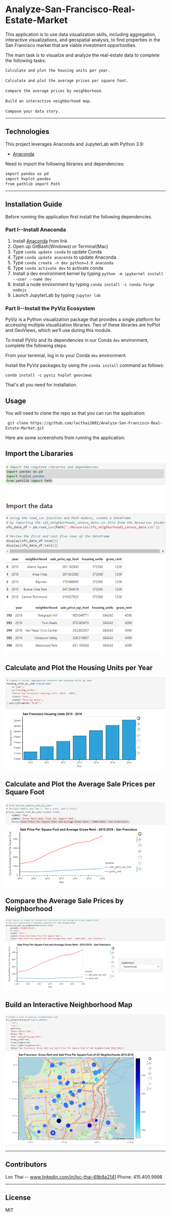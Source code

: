 # Analyze-San-Francisco-Real-Estate-Market
This application is to use data visualization skills, including aggregation, interactive visualizations, and geospatial analysis, to find properties in the San Francisco market that are viable investment opportunities.

The main task is to visualize and analyze the real-estate data to complete the following tasks:

    Calculate and plot the housing units per year.

    Calculate and plot the average prices per square foot.

    Compare the average prices by neighborhood.

    Build an interactive neighborhood map.

    Compose your data story. 

---

## Technologies

This project leverages Anaconda and JupyterLab with Python 3.9:

* [Anaconda](https://www.anaconda.com/products/individual) 

Need to import the following libraries and dependencies:

```
import pandas as pd
import hvplot.pandas
from pathlib import Path

```

---

## Installation Guide

Before running the application first install the following dependencies.

### Part I--Install Anaconda
1. Install [Anaconda](https://www.anaconda.com/products/individual) from link 
2. Open up GitBash(Windows) or Terminal(Mac)
3. Type ```conda update conda``` to update Conda
4. Type ```conda update anaconda``` to update Anaconda
5. Type ```conda create -n dev python=3.9 anaconda```
6. Type ```conda activate dev``` to activate conda
7. Install a dev environment kernel by typing ```python -m ipykernel install --user --name dev```
8. Install a node environment by typing ```conda install -c conda-forge nodejs```
9. Launch JupyterLab by typing ```jupyter lab```

### Part II--Install the PyViz Ecosystem


PyViz is a Python visualization package that provides a single platform for accessing multiple visualization libraries. Two of these libraries are hvPlot and GeoViews, which we’ll use during this module.

To install PyViz and its dependencies in our Conda ```dev``` environment, complete the following steps:

From your terminal, log in to your Conda ```dev``` environment.

Install the PyViz packages by using the ```conda install``` command as follows:

```
conda install -c pyviz hvplot geoviews

```
That's all you need for installation. 


## Usage

You will need to clone the repo so that you can run the application:

```
 git clone https://github.com/locthai2002/Analyze-San-Francisco-Real-Estate-Market.git

```

Here are some screenshots from running the application:

## Import the Libararies

![Import the Libararies](Images/import-1.png)

## Calculate and Plot the Housing Units per Year

![Calculate and Plot the Housing Units per Year](Images/images-2.png)

## Calculate and Plot the Average Sale Prices per Square Foot

![Calculate and Plot the Average Sale Prices per Square Foot](Images/images-3.png)

## Compare the Average Sale Prices by Neighborhood

![Compare the Average Sale Prices by Neighborhood](Images/images-4.png)

## Build an Interactive Neighborhood Map

![Build an Interactive Neighborhood Map](Images/images-5.png)

---

## Contributors

Loc Thai -- www.linkedin.com/in/loc-thai-69b8a2141
Phone: 415.400.9998

---

## License

MIT


